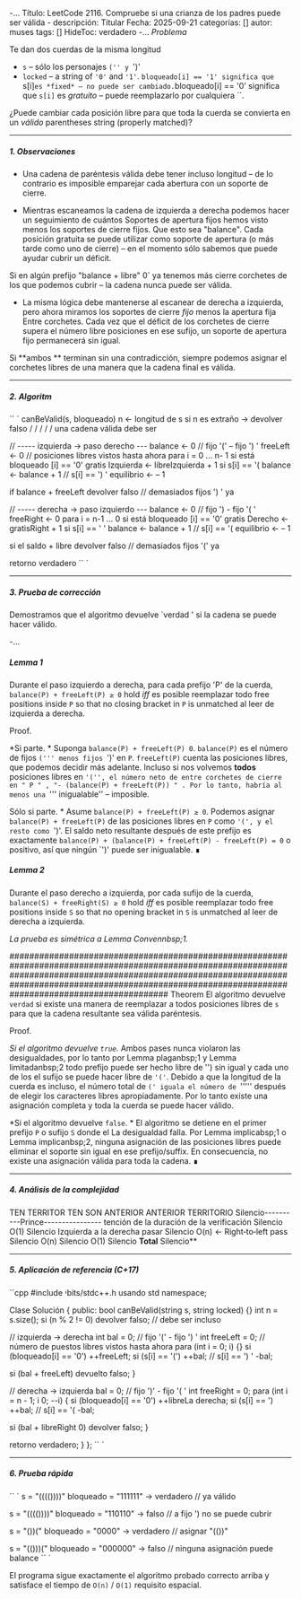 -...
Título: LeetCode 2116. Compruebe si una crianza de los padres puede ser válida -
descripción: Titular
Fecha: 2025-09-21
categorías: []
autor: muses
tags: []
HideToc: verdadero
-...
*Problema*

Te dan dos cuerdas de la misma longitud

* `s` – sólo los personajes `('' y `')'
* `locked` – a string of `'0'` and `'1'`.
`bloqueado[i] == '1' significa que `s[i]` es *fixed* – no puede ser cambiado.
`bloqueado[i] == '0' significa que `s[i]` es *gratuito* – puede reemplazarlo por cualquiera
``.

¿Puede cambiar cada posición libre para que toda la cuerda se convierta en un *válido*
parentheses string (properly matched)?

----------------------------------------------------

##### 1. Observaciones

* Una cadena de paréntesis válida debe tener incluso longitud – de lo contrario es
imposible emparejar cada abertura con un soporte de cierre.

* Mientras escaneamos la cadena de izquierda a derecha podemos hacer un seguimiento de cuántos
Soportes de apertura fijos hemos visto menos los soportes de cierre fijos.
Que esto sea "balance".
Cada posición gratuita se puede utilizar como soporte de apertura (o más tarde
como uno de cierre) – en el momento sólo sabemos que puede ayudar
cubrir un déficit.

Si en algún prefijo "balance + libre" 0` ya tenemos más cierre
corchetes de los que podemos cubrir – la cadena nunca puede ser válida.

* La misma lógica debe mantenerse al escanear de derecha a izquierda,
pero ahora miramos los soportes de cierre *fijo* menos la apertura fija
Entre corchetes.
Cada vez que el déficit de los corchetes de cierre supera el número libre
posiciones en ese sufijo, un soporte de apertura fijo permanecerá sin igual.

Si **ambos ** terminan sin una contradicción, siempre podemos asignar el
corchetes libres de una manera que la cadena final es válida.

----------------------------------------------------

##### 2. Algoritm

`` `
canBeValid(s, bloqueado)
n ← longitud de s
si n es extraño → devolver falso / / / / / una cadena válida debe ser

// ----- izquierda → paso derecho ---
balance ← 0 // fijo '(' – fijo ') '
freeLeft ← 0 // posiciones libres vistos hasta ahora
para i = 0 ... n- 1
si está bloqueado [i] == '0'
gratis Izquierda ← libreIzquierda + 1
si s[i] == '(
balance ← balance + 1
// s[i] == ') '
equilibrio ← – 1

if balance + freeLeft
devolver falso // demasiados fijos ') ' ya

// ----- derecha → paso izquierdo ---
balance ← 0 // fijo ') - fijo '( '
freeRight ← 0
para i = n-1 ... 0
si está bloqueado [i] == '0'
gratis Derecho ← gratisRight + 1
si s[i] == ' '
balance ← balance + 1
// s[i] == '(
equilibrio ← – 1

si el saldo + libre
devolver falso // demasiados fijos '(' ya

retorno verdadero
`` `

----------------------------------------------------

##### 3. Prueba de corrección

Demostramos que el algoritmo devuelve `verdad ' si la cadena se puede hacer
válido.

-...

##### Lemma 1
Durante el paso izquierdo a derecha, para cada prefijo 'P' de la cuerda,
`balance(P) + freeLeft(P) ≥ 0` hold *iff* es posible reemplazar todo
free positions inside `P` so that no closing bracket in `P` is unmatched
al leer de izquierda a derecha.

Proof.

*Si parte. *
Suponga `balance(P) + freeLeft(P) 0`.
`balance(P)` es el número de fijos `(''' menos fijos `')' en `P`.
`freeLeft(P)` cuenta las posiciones libres, que podemos decidir más adelante.
Incluso si nos volvemos **todos** posiciones libres en `'('', el número neto de
entre corchetes de cierre en " P " ,
"- (balance(P) + freeLeft(P)) " .
Por lo tanto, habría al menos una `''' inigualable'' – imposible.

Sólo si parte. *
Asume `balance(P) + freeLeft(P) ≥ 0`.
Podemos asignar `balance(P) + freeLeft(P)` de las posiciones libres en `P`
como `'(', y el resto como `')'.
El saldo neto resultante después de este prefijo es exactamente
`balance(P) + (balance(P) + freeLeft(P) - freeLeft(P) = 0`
o positivo, así que ningún `')' puede ser inigualable. ∎



##### Lemma 2
Durante el paso derecho a izquierda, por cada sufijo de la cuerda,
`balance(S) + freeRight(S) ≥ 0` hold *iff* es posible reemplazar todo
free positions inside `S` so that no opening bracket in `S` is unmatched
al leer de derecha a izquierda.

*La prueba es simétrica a Lemma Convennbsp;1.*



################################################################################################################################################################################################################################################################ Theorem
El algoritmo devuelve `verdad` si existe una manera de reemplazar a todos
posiciones libres de `s` para que la cadena resultante sea válida
paréntesis.

Proof.

*Si el algoritmo devuelve `true`.*
Ambos pases nunca violaron las desigualdades, por lo tanto por Lemma plaganbsp;1 y
Lemma limitadanbsp;2 todo prefijo puede ser hecho libre de '') sin igual y cada uno de los
el sufijo se puede hacer libre de `'('`.
Debido a que la longitud de la cuerda es incluso, el número total de `(' iguala el
número de `''''' después de elegir los caracteres libres apropiadamente.
Por lo tanto existe una asignación completa y toda la cuerda se puede hacer
válido.

*Si el algoritmo devuelve `false`. *
El algoritmo se detiene en el primer prefijo `P` o sufijo `S` donde el
La desigualdad falla.
Por Lemma implicabsp;1 o Lemma implicanbsp;2, ninguna asignación de las posiciones libres puede
eliminar el soporte sin igual en ese prefijo/suffix.
En consecuencia, no existe una asignación válida para toda la cadena. ∎



----------------------------------------------------

##### 4. Análisis de la complejidad

TEN TERRITOR TEN SON ANTERIOR ANTERIOR TERRITORIO
Silencio----------Prince----------------
tención de la duración de la verificación Silencio O(1)
Silencio Izquierda a la derecha pasar Silencio O(n)
← Right‐to‐left pass Silencio O(n) Silencio O(1)
Silencio **Total** Silencio**

----------------------------------------------------

##### 5. Aplicación de referencia (C+17)

``cpp
#include יbits/stdc++.h
usando std namespace;

Clase Solución {
public:
bool canBeValid(string s, string locked) {}
int n = s.size();
si (n % 2 != 0) devolver falso; // debe ser incluso

// izquierda → derecha
int bal = 0; // fijo '(' - fijo ') '
int freeLeft = 0; // número de puestos libres vistos hasta ahora
para (int i = 0; i) {}
si (bloqueado[i] == '0')
++freeLeft;
si (s[i] == '(')
++bal;
// s[i] == ') '
-bal;

si (bal + freeLeft) devuelto falso;
}

// derecha → izquierda
bal = 0; // fijo ')' - fijo '( '
int freeRight = 0;
para (int i = n - 1; i 0; --i) {
si (bloqueado[i] == '0')
++libreLa derecha;
si (s[i] == ')
++bal;
// s[i] == '(
-bal;

si (bal + libreRight 0) devolver falso;
}

retorno verdadero;
}
};
`` `

----------------------------------------------------

##### 6. Prueba rápida

`` `
s = "(((())))"
bloqueado = "111111" → verdadero // ya válido

s = "(((())))"
bloqueado = "110110" → falso // a fijo ') no se puede cubrir

s = "())("
bloqueado = "0000" → verdadero // asignar "(())"

s = "(()))("
bloqueado = "000000" → falso // ninguna asignación puede balance
`` `

El programa sigue exactamente el algoritmo probado correcto arriba
y satisface el tiempo de `O(n)` / `O(1)` requisito espacial.